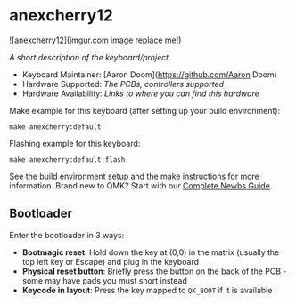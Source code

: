 # anexcherry12

![anexcherry12](imgur.com image replace me!)

*A short description of the keyboard/project*

* Keyboard Maintainer: [Aaron Doom](https://github.com/Aaron Doom)
* Hardware Supported: *The PCBs, controllers supported*
* Hardware Availability: *Links to where you can find this hardware*

Make example for this keyboard (after setting up your build environment):

    make anexcherry:default

Flashing example for this keyboard:

    make anexcherry:default:flash

See the [build environment setup](https://docs.qmk.fm/#/getting_started_build_tools) and the [make instructions](https://docs.qmk.fm/#/getting_started_make_guide) for more information. Brand new to QMK? Start with our [Complete Newbs Guide](https://docs.qmk.fm/#/newbs).

## Bootloader

Enter the bootloader in 3 ways:

* **Bootmagic reset**: Hold down the key at (0,0) in the matrix (usually the top left key or Escape) and plug in the keyboard
* **Physical reset button**: Briefly press the button on the back of the PCB - some may have pads you must short instead
* **Keycode in layout**: Press the key mapped to `QK_BOOT` if it is available
